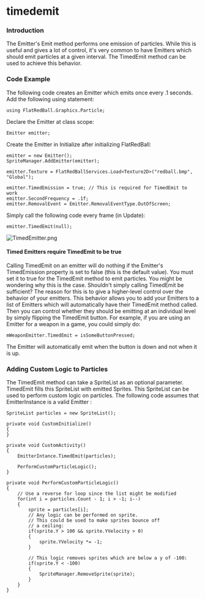 # timedemit

### Introduction

The Emitter's Emit method performs one emission of particles. While this is useful and gives a lot of control, it's very common to have Emitters which should emit particles at a given interval. The TimedEmit method can be used to achieve this behavior.

### Code Example

The following code creates an Emitter which emits once every .1 seconds. Add the following using statement:

```
using FlatRedBall.Graphics.Particle;
```

Declare the Emitter at class scope:

```
Emitter emitter;
```

Create the Emitter in Initialize after initializing FlatRedBall:

```
emitter = new Emitter();
SpriteManager.AddEmitter(emitter);

emitter.Texture = FlatRedBallServices.Load<Texture2D>("redball.bmp", "Global");

emitter.TimedEmission = true; // This is required for TimedEmit to work
emitter.SecondFrequency = .1f;
emitter.RemovalEvent = Emitter.RemovalEventType.OutOfScreen;
```

Simply call the following code every frame (in Update):

```
emitter.TimedEmit(null);
```

![TimedEmitter.png](../../../../../../media/migrated_media-TimedEmitter.png)

#### Timed Emitters require TimedEmit to be true

Calling TimedEmit on an emitter will do nothing if the Emitter's TimedEmission property is set to false (this is the default value). You must set it to true for the TimedEmit method to emit particles. You might be wondering why this is the case. Shouldn't simply calling TimedEmit be sufficient? The reason for this is to give a higher-level control over the behavior of your emitters. This behavior allows you to add your Emitters to a list of Emitters which will automatically have their TimedEmit method called. Then you can control whether they should be emitting at an individual level by simply flipping the TimedEmit button. For example, if you are using an Emitter for a weapon in a game, you could simply do:

```
mWeaponEmitter.TimedEmit = isSomeButtonPressed;
```

The Emitter will automatically emit when the button is down and not when it is up.

### Adding Custom Logic to Particles

The TimedEmit  method can take a SpriteList  as an optional parameter. TimedEmit  fills this SpriteList  with emitted Sprites. This SpriteList  can be used to perform custom logic on particles. The following code assumes that EmitterInstance  is a valid Emitter :

```lang:c#
SpriteList particles = new SpriteList();

private void CustomInitialize()
{
}

private void CustomActivity()
{
    EmitterIntance.TimedEmit(particles);

    PerformCustomParticleLogic();
}

private void PerformCustomParticleLogic()
{
    // Use a reverse for loop since the list might be modified
    for(int i = particles.Count - 1; i > -1; i--)
    {
        sprite = particles[i];
        // Any logic can be performed on sprite.
        // This could be used to make sprites bounce off
        // a ceiling:
        if(sprite.Y > 100 && sprite.YVelocity > 0)
        {
            sprite.YVelocity *= -1;
        }

        // This logic removes sprites which are below a y of -100:
        if(sprite.Y < -100)
        {
            SpriteManager.RemoveSprite(sprite);
        }
    }
}
```

&#x20;
